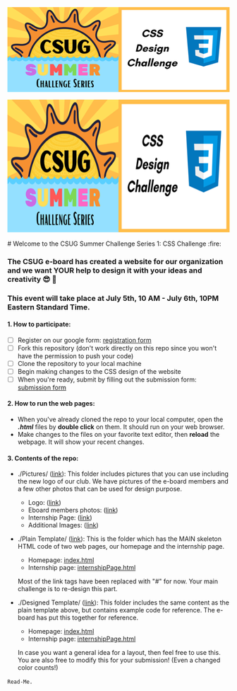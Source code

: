 ![Summer challenge poster](/Pictures/summerChallenge.png)
<p align="center">
  <img width="900" height="300" src="/Pictures/summerChallenge.png">
</p>
# Welcome to the CSUG Summer Challenge Series 1: CSS Challenge :fire:

### The CSUG e-board has created a website for our organization and we want YOUR help to design it with your ideas and creativity :sunglasses: :tada:

### This event will take place at July 5th, 10 AM - July 6th, 10PM Eastern Standard Time.


#### 1. How to participate:
- [ ] Register on our google form: [registration form](https://forms.gle/ECbZNKfGBFrsf9xTA)
- [ ] Fork this repository (don't work directly on this repo since you won't have the permission to push your code)
- [ ] Clone the repository to your local machine
- [ ] Begin making changes to the CSS design of the website
- [ ] When you're ready, submit by filling out the submission form: [submission form](https://forms.gle/CDhTKesDaz28gKNy7)

#### 2. How to run the web pages:
- When you've already cloned the repo to your local computer, open the ***.html*** files by **double click** on them. It should run on your web browser. 
- Make changes to the files on your favorite text editor, then **reload** the webpage. It will show your recent changes.

#### 3. Contents of the repo:

- ./Pictures/ ([link](https://github.com/Computer-Science-Undergraduate-Council/CSSChallenge/tree/master/Pictures)): This folder includes pictures that you can use including the new logo of our club. We have pictures of the e-board members and a few other photos that can be used for design purpose.  

    - Logo: ([link](https://github.com/Computer-Science-Undergraduate-Council/CSSChallenge/blob/master/Pictures/pngFormat.png))
    - Eboard members photos: ([link](https://github.com/Computer-Science-Undergraduate-Council/CSSChallenge/tree/master/Pictures/E-board))
    - Internship Page: ([link](https://github.com/Computer-Science-Undergraduate-Council/CSSChallenge/tree/master/Pictures/Internship))
    - Additional Images: ([link](https://github.com/Computer-Science-Undergraduate-Council/CSSChallenge/tree/master/Pictures/AdditionalImages))
    
- ./Plain Template/ ([link](https://github.com/Computer-Science-Undergraduate-Council/CSSChallenge/tree/master/Plain%20Template)): This is the folder which has the MAIN skeleton HTML code of two web pages, our homepage and the internship page.
    - Homepage: [index.html](https://github.com/Computer-Science-Undergraduate-Council/CSSChallenge/blob/master/Plain%20Template/index.html)
    - Internship page: [internshipPage.html](https://github.com/Computer-Science-Undergraduate-Council/CSSChallenge/blob/master/Plain%20Template/internshipPage.html)
    
     Most of the link tags have been replaced with "#" for now. Your main challenge is to re-design this part. 

- ./Designed Template/ ([link](https://github.com/Computer-Science-Undergraduate-Council/CSSChallenge/tree/master/DesignedTemplate)): This folder includes the same content as the plain template above, but contains example code for reference. The e-board has put this together for reference. 
    - Homepage: [index.html](https://github.com/Computer-Science-Undergraduate-Council/CSSChallenge/blob/master/DesignedTemplate/index.html)
    - Internship page: [internshipPage.html](https://github.com/Computer-Science-Undergraduate-Council/CSSChallenge/blob/master/DesignedTemplate/internshipPage.html)
    
    In case you want a general idea for a layout, then feel free to use this. You are also free to modify this for your submission! (Even a changed color counts!)

`Read-Me.`
